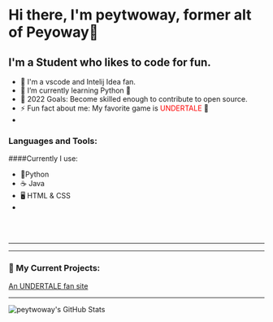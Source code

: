 # Hi there, I'm peytwoway, former alt of Peyoway👋

## I'm a Student who likes to code for fun.

- 🔭 I'm a vscode and Intelij Idea fan. 
- 🌱 I’m currently learning Python  🐍
- 🥅 2022 Goals: Become skilled enough to contribute to open source.
- ⚡ Fun fact about me: My favorite game is <span style="color: red;">UNDERTALE</span> 💖 
-

### Languages and Tools:
####Currently I use:

- 🐍Python
- ☕ Java
- 🖥️ HTML & CSS
- 
<br />
<br />

---




---

### 📕 My Current Projects:

<a href="https://github.com/peytwoway/underfan">An UNDERTALE fan site</a>

---





  <img align="left" alt="peytwoway's GitHub Stats" src="https://github-readme-stats.vercel.app/api?username=peytwoway&show_icons=true&hide_border=false&title_color=ff652f&icon_color=FFE400&bg_color=09131B&text_color=ffffff&border_color=0c1a25" />

